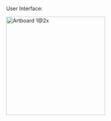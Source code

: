 User Interface:

<img width="268" alt="Artboard 1@2x" src="https://github.com/parhamrahimi85/Password-generator/assets/156792218/3824d3fe-95cb-475b-b9f5-d11256ba0203">

